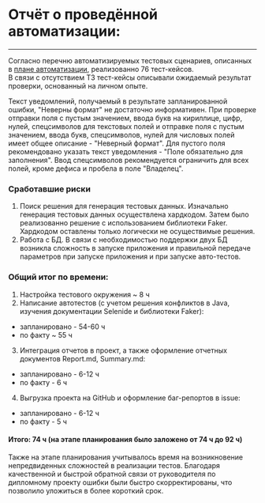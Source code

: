# Отчёт о проведённой автоматизации:
***
Согласно перечню автоматизируемых тестовых сценариев, описанных в [плане автоматизации](https://github.com/nvkvirene/qa-nvkv-diploma/blob/main/documentation/Plan.md), реализованно 76 тест-кейсов.  
В связи с отсутствием ТЗ тест-кейсы описывали ожидаемый результат проверки, основанный на личном опыте.

Текст уведомлений, получаемый в результате запланированной ошибки, "Неверны формат" не достаточно информативен.
При проверке отправки поля с пустым значением, ввода букв на кириллице, цифр, нулей, спецсимволов для текстовых полей и отправке поля с пустым значением, ввода букв, спецсимволов, нулей для числовых полей имеет общее описание - "Неверный формат".
Для пустого поля рекомендовано указать текст уведомления - "Поле обязательно для заполнения". Ввод спецсимволов рекомендуется ограничить для всех полей, кроме дефиса и пробела в поле "Владелец".

### Сработавшие риски  

1. Поиск решения для генерация тестовых данных. 
Изначально генерация тестовых данных осуществлена хардкодом. Затем было реализованно решение с использованием библиотеки Faker. Хардкодом оставлены только логически не осуществимые решения.  
2. Работа с БД. 
В связи с необходимостью поддержки двух БД возникла сложность в запуске приложения и правильной передаче параметров при запуске приложения и при запуске авто-тестов.

### Общий итог по времени:

1. Настройка тестового окружения ~ 8 ч  
2. Написание автотестов (с учетом решения конфликтов в Java, изучения документации Selenide и библиотеки Faker):  
- запланировано - 54-60 ч
- по факту ~ 55 ч  
3. Интеграция отчетов в проект, а также оформление отчетных документов Report.md, Summary.md: 
- запланировано - 6-12 ч
- по факту - 6 ч  
4. Выгрузка проекта на GitHub и оформление баг-репортов в issue:
- запланировано - 6-12 ч
- по факту - 5 ч

#### Итого: 74 ч (на этапе планирования было заложено от 74 ч до 92 ч)

Также на этапе планирования учитывалось время на возникновение непредвиденных сложностей в реализации тестов.
Благодаря качественной и быстрой обратной связи от руководителя по дипломному проекту ошибки были быстро скорректированы, что позволило уложиться в более короткий срок.